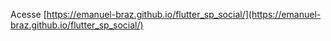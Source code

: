 Acesse [https://emanuel-braz.github.io/flutter_sp_social/](https://emanuel-braz.github.io/flutter_sp_social/)
